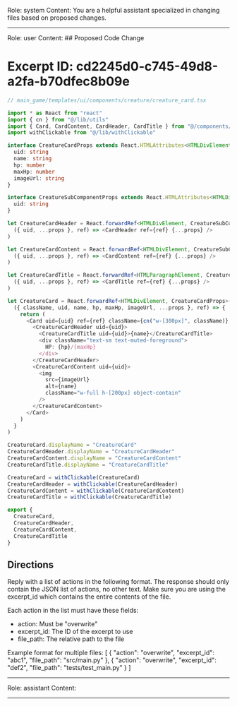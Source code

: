 Role: system
Content: You are a helpful assistant specialized in changing files based on proposed changes.
__________________
Role: user
Content: ## Proposed Code Change
# Excerpt ID: cd2245d0-c745-49d8-a2fa-b70dfec8b09e
```typescript
// main_game/templates/ui/components/creature/creature_card.tsx

import * as React from "react"
import { cn } from "@/lib/utils"
import { Card, CardContent, CardHeader, CardTitle } from "@/components/ui/card"
import withClickable from "@/lib/withClickable"

interface CreatureCardProps extends React.HTMLAttributes<HTMLDivElement> {
  uid: string
  name: string
  hp: number
  maxHp: number
  imageUrl: string
}

interface CreatureSubComponentProps extends React.HTMLAttributes<HTMLDivElement> {
  uid: string
}

let CreatureCardHeader = React.forwardRef<HTMLDivElement, CreatureSubComponentProps>(
  ({ uid, ...props }, ref) => <CardHeader ref={ref} {...props} />
)

let CreatureCardContent = React.forwardRef<HTMLDivElement, CreatureSubComponentProps>(
  ({ uid, ...props }, ref) => <CardContent ref={ref} {...props} />
)

let CreatureCardTitle = React.forwardRef<HTMLParagraphElement, CreatureSubComponentProps & React.HTMLAttributes<HTMLHeadingElement>>(
  ({ uid, ...props }, ref) => <CardTitle ref={ref} {...props} />
)

let CreatureCard = React.forwardRef<HTMLDivElement, CreatureCardProps>(
  ({ className, uid, name, hp, maxHp, imageUrl, ...props }, ref) => {
    return (
      <Card uid={uid} ref={ref} className={cn("w-[300px]", className)} {...props}>
        <CreatureCardHeader uid={uid}>
          <CreatureCardTitle uid={uid}>{name}</CreatureCardTitle>
          <div className="text-sm text-muted-foreground">
            HP: {hp}/{maxHp}
          </div>
        </CreatureCardHeader>
        <CreatureCardContent uid={uid}>
          <img
            src={imageUrl}
            alt={name}
            className="w-full h-[200px] object-contain"
          />
        </CreatureCardContent>
      </Card>
    )
  }
)

CreatureCard.displayName = "CreatureCard"
CreatureCardHeader.displayName = "CreatureCardHeader"
CreatureCardContent.displayName = "CreatureCardContent"
CreatureCardTitle.displayName = "CreatureCardTitle"

CreatureCard = withClickable(CreatureCard)
CreatureCardHeader = withClickable(CreatureCardHeader)
CreatureCardContent = withClickable(CreatureCardContent)
CreatureCardTitle = withClickable(CreatureCardTitle)

export { 
  CreatureCard,
  CreatureCardHeader,
  CreatureCardContent,
  CreatureCardTitle
}
```

## Directions
Reply with a list of actions in the following format. The response should only contain the JSON list of actions, no other text.
Make sure you are using the excerpt_id which contains the entire contents of the file.

Each action in the list must have these fields:
- action: Must be "overwrite"
- excerpt_id: The ID of the excerpt to use
- file_path: The relative path to the file

Example format for multiple files:
[
    {
        "action": "overwrite",
        "excerpt_id": "abc1",
        "file_path": "src/main.py"
    },
    {
        "action": "overwrite",
        "excerpt_id": "def2",
        "file_path": "tests/test_main.py"
    }
]
__________________
Role: assistant
Content: 
__________________
